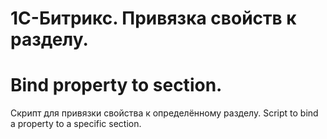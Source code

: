 # 1С-Битрикс. Привязка свойств к разделу.
# Bind property to section.

Скрипт для привязки свойства к определённому разделу.
Script to bind a property to a specific section.
